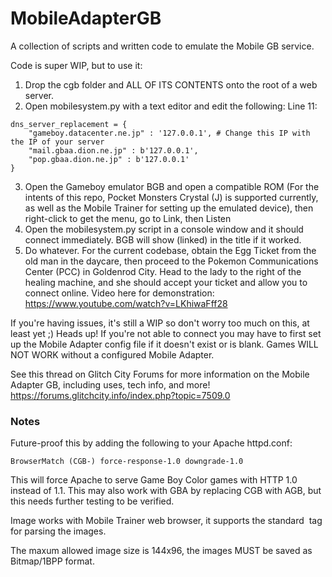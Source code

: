 # MobileAdapterGB
A collection of scripts and written code to emulate the Mobile GB service.

Code is super WIP, but to use it:

1. Drop the cgb folder and ALL OF ITS CONTENTS onto the root of a web server.
2. Open mobilesystem.py with a text editor and edit the following:
Line 11:
```
dns_server_replacement = {
	"gameboy.datacenter.ne.jp" : '127.0.0.1', # Change this IP with the IP of your server
	"mail.gbaa.dion.ne.jp" : b'127.0.0.1',
	"pop.gbaa.dion.ne.jp" : b'127.0.0.1'
}
```
3. Open the Gameboy emulator BGB and open a compatible ROM (For the intents of this repo, Pocket Monsters Crystal (J) is supported currently, as well as the Mobile Trainer for setting up the emulated device), then right-click to get the menu, go to Link, then Listen
4. Open the mobilesystem.py script in a console window and it should connect immediately. BGB will show (linked) in the title if it worked.
5. Do whatever. For the current codebase, obtain the Egg Ticket from the old man in the daycare, then proceed to the Pokemon Communications Center (PCC) in Goldenrod City. Head to the lady to the right of the healing machine, and she should accept your ticket and allow you to connect online. Video here for demonstration: https://www.youtube.com/watch?v=LKhiwaFff28

If you're having issues, it's still a WIP so don't worry too much on this, at least yet ;) Heads up! If you're not able to connect you may have to first set up the Mobile Adapter config file if it doesn't exist or is blank. Games WILL NOT WORK without a configured Mobile Adapter.

See this thread on Glitch City Forums for more information on the Mobile Adapter GB, including uses, tech info, and more!
https://forums.glitchcity.info/index.php?topic=7509.0

### Notes
Future-proof this by adding the following to your Apache httpd.conf:

```BrowserMatch (CGB-) force-response-1.0 downgrade-1.0```

This will force Apache to serve Game Boy Color games with HTTP 1.0 instead of 1.1. This may also work with GBA by replacing CGB with AGB, but this needs further testing to be verified.


Image works with Mobile Trainer web browser, it supports the standard <img src=""> tag for parsing the images.

The maxum allowed image size is 144x96, the images MUST be saved as Bitmap/1BPP format.
